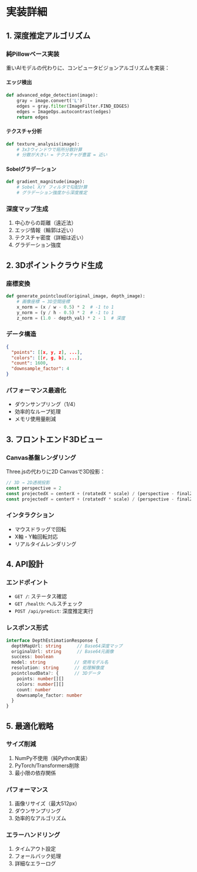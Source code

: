 # 実装詳細

## 1. 深度推定アルゴリズム

### 純Pillowベース実装
重いAIモデルの代わりに、コンピュータビジョンアルゴリズムを実装：

#### エッジ検出
```python
def advanced_edge_detection(image):
    gray = image.convert('L')
    edges = gray.filter(ImageFilter.FIND_EDGES)
    edges = ImageOps.autocontrast(edges)
    return edges
```

#### テクスチャ分析
```python
def texture_analysis(image):
    # 3x3ウィンドウで局所分散計算
    # 分散が大きい = テクスチャが豊富 = 近い
```

#### Sobelグラデーション
```python
def gradient_magnitude(image):
    # Sobel X/Y フィルタで勾配計算
    # グラデーション強度から深度推定
```

### 深度マップ生成
1. 中心からの距離（遠近法）
2. エッジ情報（輪郭は近い）
3. テクスチャ密度（詳細は近い）
4. グラデーション強度

## 2. 3Dポイントクラウド生成

### 座標変換
```python
def generate_pointcloud(original_image, depth_image):
    # 画像座標 → 3D空間座標
    x_norm = (x / w - 0.5) * 2  # -1 to 1
    y_norm = (y / h - 0.5) * 2  # -1 to 1
    z_norm = (1.0 - depth_val) * 2 - 1  # 深度
```

### データ構造
```json
{
  "points": [[x, y, z], ...],
  "colors": [[r, g, b], ...],
  "count": 1600,
  "downsample_factor": 4
}
```

### パフォーマンス最適化
- ダウンサンプリング（1/4）
- 効率的なループ処理
- メモリ使用量削減

## 3. フロントエンド3Dビュー

### Canvas基盤レンダリング
Three.jsの代わりに2D Canvasで3D投影：

```typescript
// 3D → 2D透視投影
const perspective = 2
const projectedX = centerX + (rotatedX * scale) / (perspective - finalZ)
const projectedY = centerY + (rotatedY * scale) / (perspective - finalZ)
```

### インタラクション
- マウスドラッグで回転
- X軸・Y軸回転対応
- リアルタイムレンダリング

## 4. API設計

### エンドポイント
- `GET /`: ステータス確認
- `GET /health`: ヘルスチェック
- `POST /api/predict`: 深度推定実行

### レスポンス形式
```typescript
interface DepthEstimationResponse {
  depthMapUrl: string      // Base64深度マップ
  originalUrl: string      // Base64元画像
  success: boolean
  model: string           // 使用モデル名
  resolution: string      // 処理解像度
  pointcloudData?: {      // 3Dデータ
    points: number[][]
    colors: number[][]
    count: number
    downsample_factor: number
  }
}
```

## 5. 最適化戦略

### サイズ削減
1. NumPy不使用（純Python実装）
2. PyTorch/Transformers削除
3. 最小限の依存関係

### パフォーマンス
1. 画像リサイズ（最大512px）
2. ダウンサンプリング
3. 効率的なアルゴリズム

### エラーハンドリング
1. タイムアウト設定
2. フォールバック処理
3. 詳細なエラーログ